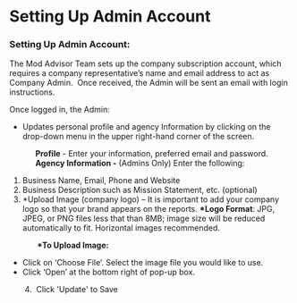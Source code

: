# Setting Up Admin Account

<h3><strong>Setting Up Admin Account:</strong></h3>
<p>The Mod Advisor Team sets up the company subscription account, which requires a company representative’s name and email address to act as Company Admin.  Once received, the Admin will be sent an email with login instructions.  </p>
<p>Once logged in, the Admin:</p>
<ul>
<li>Updates personal profile and agency Information by clicking on the drop-down menu in the upper right-hand corner of the screen.</li>
</ul>
<p><strong>              Profile</strong> - Enter your information, preferred email and password.<br/><strong>              Agency Information -</strong> (Admins Only) Enter the following:</p>
<ol>
<li><span style="background-color: transparent; color: var(--primary-body-font-color); font-family: var(--primary-body-font-family); font-size: var(--primary-body-font-size); font-style: var(--primary-body-font-style); font-weight: var(--primary-body-font-weight);">Business Name, Email, Phone and Website</span></li>
<li>Business Description such as Mission Statement, etc. (optional)</li>
<li>*Upload Image (company logo) – It is important to add your company logo so that your brand appears on the reports. <strong>*Logo Format</strong><span style="background-color: transparent; color: var(--primary-body-font-color); font-family: var(--primary-body-font-family); font-size: var(--primary-body-font-size); font-style: var(--primary-body-font-style); font-weight: var(--primary-body-font-weight);">: JPG, JPEG, or PNG files less that than 8MB; image size will be reduced automatically to fit. Horizontal images recommended.</span></li>
</ol>
<p><strong>               *To Upload Image:  </strong></p>
<ul>
<li><span style="background-color: transparent; color: var(--primary-body-font-color); font-family: var(--primary-body-font-family); font-size: var(--primary-body-font-size); font-style: var(--primary-body-font-style); font-weight: var(--primary-body-font-weight);">Click on ‘Choose File’. Select the image file you would like to use.</span></li>
<li>Click ‘Open’ at the bottom right of pop-up box.</li>
</ul>
       4.  Click 'Update' to Save